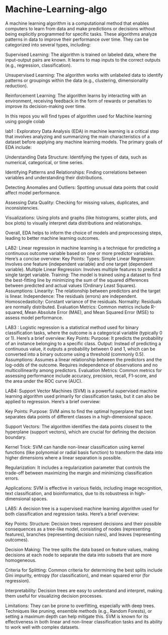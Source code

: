 # Machine-Learning-algo
A machine learning algorithm is a computational method that enables computers to learn from data and make predictions or decisions without being explicitly programmed for specific tasks. These algorithms analyze patterns in data to improve their performance over time. They can be categorized into several types, including:

Supervised Learning: The algorithm is trained on labeled data, where the input-output pairs are known. It learns to map inputs to the correct outputs (e.g., regression, classification).

Unsupervised Learning: The algorithm works with unlabeled data to identify patterns or groupings within the data (e.g., clustering, dimensionality reduction).

Reinforcement Learning: The algorithm learns by interacting with an environment, receiving feedback in the form of rewards or penalties to improve its decision-making over time.

In this repos you will find types of algorithm used for Machine learning using google colab



lab1 : 
Exploratory Data Analysis (EDA) in machine learning is a critical step that involves analyzing and summarizing the main characteristics of a dataset before applying any machine learning models. The primary goals of EDA include:

Understanding Data Structure: Identifying the types of data, such as numerical, categorical, or time series.

Identifying Patterns and Relationships: Finding correlations between variables and understanding their distributions.

Detecting Anomalies and Outliers: Spotting unusual data points that could affect model performance.

Assessing Data Quality: Checking for missing values, duplicates, and inconsistencies.

Visualizations: Using plots and graphs (like histograms, scatter plots, and box plots) to visually interpret data distributions and relationships.

Overall, EDA helps to inform the choice of models and preprocessing steps, leading to better machine learning outcomes. 


LAB2: 
Linear regression in machine learning is a technique for predicting a continuous outcome variable based on one or more predictor variables. Here’s a concise overview:
Key Points:
Types:
Simple Linear Regression: Involves one feature (independent variable) and one target (dependent variable).
Multiple Linear Regression: Involves multiple features to predict a single target variable.
Training: The model is trained using a dataset to find the best-fitting line by minimizing the sum of the squared differences between predicted and actual values (Ordinary Least Squares).
Assumptions:
Linearity: The relationship between predictors and the target is linear.
Independence: The residuals (errors) are independent.
Homoscedasticity: Constant variance of the residuals.
Normality: Residuals are normally distributed.
Evaluation Metrics: Common metrics include R-squared, Mean Absolute Error (MAE), and Mean Squared Error (MSE) to assess model performance.


LAB3 :
Logistic regression is a statistical method used for binary classification tasks, where the outcome is a categorical variable (typically 0 or 1). Here’s a brief overview:
Key Points:
Purpose: It predicts the probability of an instance belonging to a specific class.
Output: Instead of predicting a continuous value, it outputs a probability between 0 and 1, which can be converted into a binary outcome using a threshold (commonly 0.5).
Assumptions:
Assumes a linear relationship between the predictors and the log-odds of the outcome.
Requires independence of observations and no multicollinearity among predictors.
Evaluation Metrics: Common metrics for assessing performance include accuracy, precision, recall, F1-score, and the area under the ROC curve (AUC).


LAB4:
Support Vector Machines (SVM) is a powerful supervised machine learning algorithm used primarily for classification tasks, but it can also be applied to regression. Here’s a brief overview:

Key Points:
Purpose: SVM aims to find the optimal hyperplane that best separates data points of different classes in a high-dimensional space.

Support Vectors: The algorithm identifies the data points closest to the hyperplane (support vectors), which are crucial for defining the decision boundary.

Kernel Trick: SVM can handle non-linear classification using kernel functions (like polynomial or radial basis function) to transform the data into higher dimensions where a linear separation is possible.

Regularization: It includes a regularization parameter that controls the trade-off between maximizing the margin and minimizing classification errors.

Applications: SVM is effective in various fields, including image recognition, text classification, and bioinformatics, due to its robustness in high-dimensional spaces.



LAB5:
A decision tree is a supervised machine learning algorithm used for both classification and regression tasks. Here’s a brief overview:

Key Points:
Structure: Decision trees represent decisions and their possible consequences as a tree-like model, consisting of nodes (representing features), branches (representing decision rules), and leaves (representing outcomes).

Decision Making: The tree splits the data based on feature values, making decisions at each node to separate the data into subsets that are more homogeneous.

Criteria for Splitting: Common criteria for determining the best splits include Gini impurity, entropy (for classification), and mean squared error (for regression).

Interpretability: Decision trees are easy to understand and interpret, making them useful for visualizing decision processes.

Limitations: They can be prone to overfitting, especially with deep trees. Techniques like pruning, ensemble methods (e.g., Random Forests), or setting a maximum depth can help mitigate this.
SVM is known for its effectiveness in both linear and non-linear classification tasks and its ability to work well with complex datasets.

